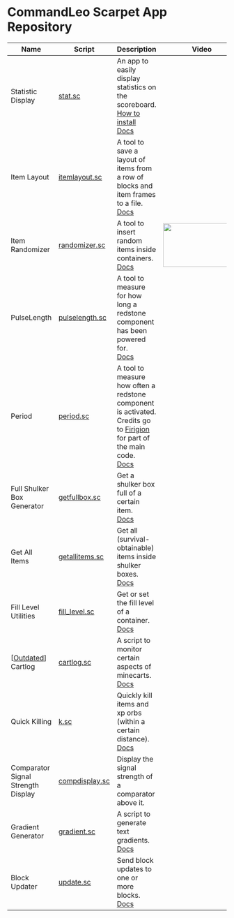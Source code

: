# CommandLeo Scarpet App Repository

Name|Script|Description|Video
---|---|---|---
Statistic Display|[stat.sc](https://raw.githubusercontent.com/CommandLeo/scarpet/main/programs/stat.sc)|An app to easily display statistics on the scoreboard.<br> [How to install](https://github.com/CommandLeo/scarpet/wiki/Statistic-Display#how-to-install) <br> [Docs](https://github.com/CommandLeo/scarpet/wiki/Statistic-Display)
Item Layout|[itemlayout.sc](https://raw.githubusercontent.com/CommandLeo/scarpet/main/programs/itemlayout.sc)|A tool to save a layout of items from a row of blocks and item frames to a file.<br> [Docs](https://github.com/CommandLeo/scarpet/wiki/Item-Layout)
Item Randomizer|[randomizer.sc](https://raw.githubusercontent.com/CommandLeo/scarpet/main/programs/randomizer.sc)|A tool to insert random items inside containers.<br> [Docs](https://github.com/CommandLeo/scarpet/wiki/Item-Randomizer)|[<img src="https://img.youtube.com/vi/EuKzIyFd44Y/mqdefault.jpg" width="177" height="100">](https://youtu.be/EuKzIyFd44Y)
PulseLength|[pulselength.sc](https://raw.githubusercontent.com/CommandLeo/scarpet/main/programs/pulselength.sc)|A tool to measure for how long a redstone component has been powered for.<br> [Docs](https://github.com/CommandLeo/scarpet/wiki/PulseLength)
Period|[period.sc](https://raw.githubusercontent.com/CommandLeo/scarpet/main/programs/pulselength.sc)|A tool to measure how often a redstone component is activated.<br> Credits go to [Firigion](https://github.com/Firigion) for part of the main code.<br> [Docs](https://github.com/CommandLeo/scarpet/wiki/Period)
Full Shulker Box Generator|[getfullbox.sc](https://raw.githubusercontent.com/CommandLeo/scarpet/main/programs/getfullbox.sc)|Get a shulker box full of a certain item.<br> [Docs](https://github.com/CommandLeo/scarpet/wiki/Full-Shulker-Box-Generator)
Get All Items|[getallitems.sc](https://raw.githubusercontent.com/CommandLeo/scarpet/main/programs/getallitems.sc)|Get all (survival-obtainable) items inside shulker boxes.<br> [Docs](https://github.com/CommandLeo/scarpet/wiki/Get-All-Items)
Fill Level Utilities|[fill_level.sc](https://raw.githubusercontent.com/CommandLeo/scarpet/main/programs/fill_level.sc)|Get or set the fill level of a container.<br> [Docs](https://github.com/CommandLeo/scarpet/wiki/Fill-Level-Utilities)
[[Outdated](https://github.com/2No2Name/MendedMinecarts)] Cartlog|[cartlog.sc](https://raw.githubusercontent.com/CommandLeo/scarpet/main/programs/cartlog.sc)|A script to monitor certain aspects of minecarts.<br> [Docs](https://github.com/CommandLeo/scarpet/wiki/Cartlog)
Quick Killing|[k.sc](https://raw.githubusercontent.com/CommandLeo/scarpet/main/programs/k.sc)|Quickly kill items and xp orbs (within a certain distance).<br> [Docs](https://github.com/CommandLeo/scarpet/wiki/Quick-Killing)
Comparator Signal Strength Display|[compdisplay.sc](https://raw.githubusercontent.com/CommandLeo/scarpet/main/programs/compdisplay.sc)|Display the signal strength of a comparator above it.
Gradient Generator|[gradient.sc](https://raw.githubusercontent.com/CommandLeo/scarpet/main/programs/gradient.sc)|A script to generate text gradients.<br> [Docs](https://github.com/CommandLeo/scarpet/wiki/Gradient-Generator)
Block Updater|[update.sc](https://raw.githubusercontent.com/CommandLeo/scarpet/main/programs/update.sc)|Send block updates to one or more blocks.<br> [Docs](https://github.com/CommandLeo/scarpet/wiki/Block-Updater)
